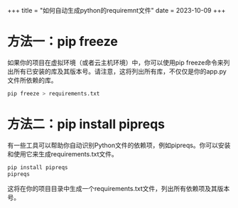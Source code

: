 +++
title = "如何自动生成python的requiremnt文件"
date = 2023-10-09
+++

# 方法一：pip freeze

如果你的项目在虚拟环境（或者云主机环境）中，你可以使用pip freeze命令来列出所有已安装的库及其版本号。请注意，这将列出所有库，不仅仅是你的app.py文件所依赖的库。

```bash
pip freeze > requirements.txt
```

# 方法二：pip install pipreqs

有一些工具可以帮助你自动识别Python文件的依赖项，例如pipreqs。你可以安装和使用它来生成requirements.txt文件。

```bash
pip install pipreqs
pipreqs
```

这将在你的项目目录中生成一个requirements.txt文件，列出所有依赖项及其版本号。

